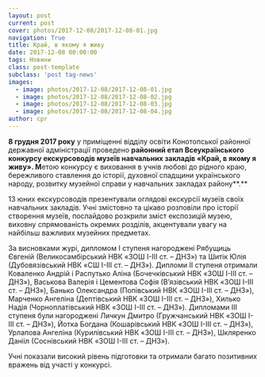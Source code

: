 ```yaml
---
layout: post
current: post
cover: photos/2017-12-08/2017-12-08-01.jpg
navigation: True
title: Край, в якому я живу
date: 2017-12-08 00:00:00
tags: Новини
class: post-template
subclass: 'post tag-news'
images:
  - image: photos/2017-12-08/2017-12-08-01.jpg
  - image: photos/2017-12-08/2017-12-08-02.jpg
  - image: photos/2017-12-08/2017-12-08-03.jpg
  - image: photos/2017-12-08/2017-12-08-04.jpg
author: cpr
---
```


**8 грудня 2017 року** у приміщенні відділу освіти Конотопської районної державної адміністрації проведено **районний етап Всеукраїнського конкурсу екскурсоводів музеїв навчальних закладів «Край, в якому я живу». М**етою конкурсу є виховання в учнів любові до рідного краю, бережливого ставлення до історії, духовної спадщини українського народу, розвитку музейної справи у навчальних закладах району**.**

13 юних екскурсоводів презентували оглядові екскурсії музеїв своїх навчальних закладів. Учні змістовно та ­­­цікаво розповіли про історії створення музеїв, послайдово розкрили зміст експозицій музею, виховну спрямованість окремих розділів, акцентували увагу на найбільш важливих музейних предметах.

За висновками журі, дипломом І ступеня нагороджені Рябущиць Євгеній (Великосамбірський НВК «ЗОШ І-ІІІ ст. &#8211; ДНЗ») та Шитік Юлія (Дубовязівський НВК «СШ І-ІІІ ст. &#8211; ДНЗ»). Дипломи ІІ ступеня отримали Коваленко Андрій і Распутько Аліна (Бочечківський НВК «ЗОШ І-ІІІ ст. &#8211; ДНЗ»), Васькова Валерія і Цементова Софія (В’язівський НВК «ЗОШ І-ІІІ ст. &#8211; ДНЗ»), Банько Олександра (Попівський НВК «ЗОШ І-ІІІ ст. &#8211; ДНЗ»), Марченко Ангеліна (Дептівський НВК «ЗОШ І-ІІІ ст. &#8211; ДНЗ»), Хилько Надія (Чорноплатівський НВК «ЗОШ І-ІІІ ст. &#8211; ДНЗ»). Дипломами ІІІ ступеня були нагороджені Личкун Дмитро (Гружчанський НВК «ЗОШ І-ІІІ ст. &#8211; ДНЗ»), Йотка Богдана (Кошарівський НВК «ЗОШ І-ІІІ ст. &#8211; ДНЗ»), Урлапова Ангеліна (Курилівський НВК «ЗОШ І-ІІІ ст. &#8211; ДНЗ»), Шкляренко Данііл (Соснівський НВК «ЗОШ І-ІІІ ст. &#8211; ДНЗ»).

Учні показали високий рівень підготовки та отримали багато позитивних вражень від участі у конкурсі.

